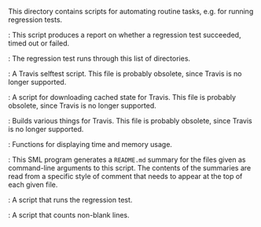 This directory contains scripts for automating routine tasks, e.g. for
running regression tests.

[](build-email.sh):
This script produces a report on whether a regression test
succeeded, timed out or failed.

[](build-sequence):
The regression test runs through this list of directories.

[](build-travis.sh):
A Travis selftest script. This file is probably obsolete, since
Travis is no longer supported.

[](cached-deps.sh):
A script for downloading cached state for Travis. This file is
probably obsolete, since Travis is no longer supported.

[](install-deps.sh):
Builds various things for Travis. This file is probably obsolete,
since Travis is no longer supported.

[](misc.sh):
Functions for displaying time and memory usage.

[](readme_gen.sml):
This SML program generates a `README.md` summary for the files
given as command-line arguments to this script. The contents of the
summaries are read from a specific style of comment that needs to
appear at the top of each given file.

[](regression-test.sh):
A script that runs the regression test.

[](wc.sh):
A script that counts non-blank lines.
